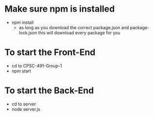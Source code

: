 # Make sure npm is installed

- npm install
  - as long as you download the correct package.json and package-lock.json this will download every package for you

# To start the Front-End

- cd to CPSC-491-Group-1
- npm start

# To start the Back-End
- cd to server
- node server.js
